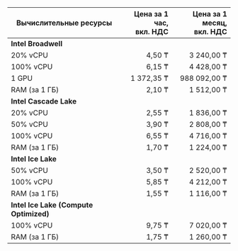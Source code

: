 | Вычислительные ресурсы | Цена за 1 час,<br>вкл. НДС | Цена за 1 месяц,<br>вкл. НДС |
|------------------------|------------------------:|------------------------:|
| **Intel Broadwell**                                                        |
| 20% vCPU               | 4,50 ₸                  | 3 240,00 ₸                  |
| 100% vCPU              | 6,15 ₸                  | 4 428,00 ₸                  |
| 1 GPU                  | 1 372,35 ₸              | 988 092,00 ₸                  |
| RAM (за 1 ГБ)          | 2,10 ₸                  | 1 512,00 ₸                  |
| **Intel Cascade Lake**                                                     |
| 20% vCPU               | 2,55 ₸                  | 1 836,00 ₸                  |
| 50% vCPU               | 3,90 ₸                  | 2 808,00 ₸                  |
| 100% vCPU              | 6,55 ₸                  | 4 716,00 ₸                  |
| RAM (за 1 ГБ)          | 1,70 ₸                  | 1 224,00 ₸                  |
| **Intel Ice Lake**                                                         |
| 50% vCPU               | 3,50 ₸                  | 2 520,00 ₸                  |
| 100% vCPU              | 5,85 ₸                  | 4 212,00 ₸                  |
| RAM (за 1 ГБ)          | 1,55 ₸                  | 1 116,00 ₸                  |
| **Intel Ice Lake (Compute Optimized)** |
| 100% vCPU | 9,75 ₸ | 7 020,00 ₸                  |
| RAM (за 1 ГБ) | 1,75 ₸ | 1 260,00 ₸                  |
